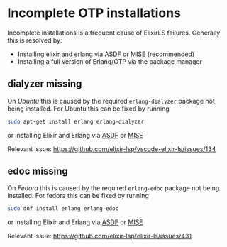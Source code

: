 # Incomplete OTP installations

Incomplete installations is a frequent cause of ElixirLS failures. Generally
this is resolved by:

* Installing elixir and erlang via [ASDF](https://github.com/asdf-vm/asdf) or [MISE](https://github.com/jdx/mise)
  (recommended)
* Installing a full version of Erlang/OTP via the package manager

## dialyzer missing

On *Ubuntu* this is caused by the required `erlang-dialyzer` package not being
installed. For Ubuntu this can be fixed by running

```bash
sudo apt-get install erlang erlang-dialyzer
```

or installing Elixir and Erlang via [ASDF](https://github.com/asdf-vm/asdf) or [MISE](https://github.com/jdx/mise)

Relevant issue: https://github.com/elixir-lsp/vscode-elixir-ls/issues/134

## edoc missing

On *Fedora* this is caused by the required `erlang-edoc` package not being
installed. For fedora this can be fixed by running

```bash
sudo dnf install erlang erlang-edoc
```

or installing Elixir and Erlang via [ASDF](https://github.com/asdf-vm/asdf) or [MISE](https://github.com/jdx/mise)

Relevant issue: https://github.com/elixir-lsp/elixir-ls/issues/431
